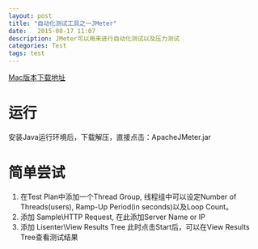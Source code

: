 ```yaml
---
layout: post
title: "自动化测试工具之一JMeter"
date:   2015-08-17 11:07
description: JMeter可以用来进行自动化测试以及压力测试
categories: Test
tags: test
---
```


[Mac版本下载地址](http://mac.softpedia.com/get/Developer-Tools/Apache-JMeter.shtml)

# 运行
安装Java运行环境后，下载解压，直接点击：ApacheJMeter.jar

# 简单尝试
1. 在Test Plan中添加一个Thread Group, 线程组中可以设定Number of Threads(users), Ramp-Up Period(in seconds)以及Loop Count。
2. 添加 Sample\HTTP Request, 在此添加Server Name or IP
3. 添加 Lisenter\View Results Tree
此时点击Start后，可以在View Results Tree查看测试结果